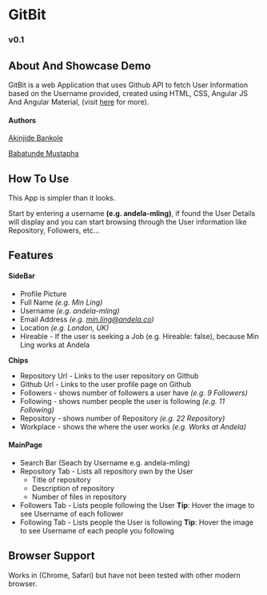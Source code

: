# GitBit

### v0.1

## About And Showcase Demo
GitBit is a web Application that uses Github API to fetch User Information based on the Username provided, created using HTML, CSS, Angular JS And Angular Material, (visit [here](http://toystars.github.io/GitBit) for more).

#### Authors 
[Akinjide Bankole](https://github.com/andela-abankole)

[Babatunde Mustapha](https://github.com/toystars)


## How To Use
This App is simpler than it looks.

Start by entering a username **(e.g. andela-mling)**, if found the User Details will display and you can start browsing through the User information like Repository, Followers, etc...


## Features

#### SideBar

* Profile Picture
* Full Name *(e.g. Min Ling)*
* Username *(e.g. andela-mling)*
* Email Address *(e.g. min.ling@andela.co)*
* Location *(e.g. London, UK)*
* Hireable - If the user is seeking a Job (e.g. Hireable: false), because Min Ling works at Andela

**Chips**
* Repository Url - Links to the user repository on Github
* Github Url - Links to the user profile page on Github
* Followers - shows number of followers a user have *(e.g. 9 Followers)*
* Following - shows number people the user is following *(e.g. 11 Following)*
* Repository - shows number of Repository *(e.g. 22 Repository)*
* Workplace - shows the where the user works *(e.g. Works at Andela)*


#### MainPage

* Search Bar (Seach by Username e.g. andela-mling)
* Repository Tab - Lists all repository own by the User
  * Title of repository
  * Description of repository
  * Number of files in repository
* Followers Tab - Lists people following the User **Tip**: Hover the image to see Username of each follower 
* Following Tab - Lists people the User is following **Tip**: Hover the image to see Username of each people you following


## Browser Support
Works in (Chrome, Safari) but have not been tested with other modern browser.
